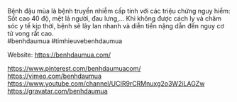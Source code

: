 <p>Bệnh đậu mùa là bệnh truyền nhiễm cấp tính với các triệu chứng nguy hiểm: Sốt cao 40 độ, mệt lả người, đau lưng,&hellip; Khi không được cách ly và chăm sóc y tế kịp thời, bệnh sẽ lây lan nhanh và diễn tiến nặng dẫn đến nguy cơ tử vong rất cao.<br />
#benhdaumua #timhieuvebenhdaumua</p>

<p>Website: <a href="https://benhdaumua.com/">https://benhdaumua.com/</a></p>

<p><a href="https://www.pinterest.com/benhdaumuacom/">https://www.pinterest.com/benhdaumuacom/</a><br />
<a href="https://vimeo.com/benhdaumua">https://vimeo.com/benhdaumua</a><br />
<a href="https://www.youtube.com/channel/UCIR9rCRMnuxg2o3W2iLAGZw">https://www.youtube.com/channel/UCIR9rCRMnuxg2o3W2iLAGZw</a><br />
<a href="https://gravatar.com/benhdaumua">https://gravatar.com/benhdaumua</a></p>

